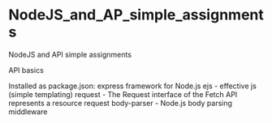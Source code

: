 # NodeJS_and_AP_simple_assignments
NodeJS and API simple assignments


API basics

Installed as package.json:
express framework for Node.js
ejs - effective js (simple templating)
request - The Request interface of the Fetch API represents a resource request
body-parser - Node.js body parsing middleware

 
